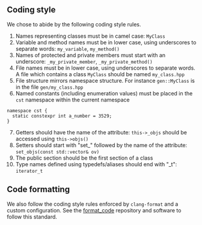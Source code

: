 ## Coding style
We chose to abide by the following coding style rules.

1. Names representing classes must be in camel case:
  `MyClass`
2. Variable and method names must be in lower case, using underscores to separate words:
  `my_variable`, `my_method()`
3. Names of protected and private members must start with an underscore:
  `_my_private_member`, `_my_private_method()`
4. File names must be in lower case, using underscores to separate words.
  A file which contains a class `MyClass` should be named `my_class.hpp`
5. File structure mirrors namespace structure.
  For instance `gen::MyClass` is in the file `gen/my_class.hpp`
6. Named constants (including enumeration values) must be placed in the `cst` namespace within the current namespace
  ```
  namespace cst {
    static constexpr int a_number = 3529;
  }
  ```
7. Getters should have the name of the attribute:
  `this->_objs` should be accessed using `this->objs()`
8. Setters should start with "set\_" followed by the name of the attribute:
  `set_objs(const std::vector& ov)`
9. The public section should be the first section of a class
10. Type names defined using typedefs/aliases should end with "\_t": `iterator_t`

## Code formatting
We also follow the coding style rules enforced by `clang-format` and a custom configuration. See the [format_code](https://github.com/resibots/format_code) repository and software to follow this standard.
